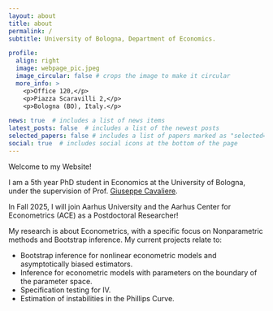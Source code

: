 ```yaml
---
layout: about
title: about
permalink: /
subtitle: University of Bologna, Department of Economics.

profile:
  align: right
  image: webpage_pic.jpeg
  image_circular: false # crops the image to make it circular
  more_info: >
    <p>Office 120,</p>
    <p>Piazza Scaravilli 2,</p>
    <p>Bologna (BO), Italy.</p>

news: true  # includes a list of news items
latest_posts: false  # includes a list of the newest posts
selected_papers: false # includes a list of papers marked as "selected={true}"
social: true  # includes social icons at the bottom of the page
---
```


Welcome to my Website! 

I am a 5th year PhD student in Economics at the University of Bologna, under the supervision of Prof. [Giuseppe Cavaliere](https://giuseppecavaliere.wixsite.com/giuseppe). 

In Fall 2025, I will join Aarhus University and the Aarhus Center for Econometrics (ACE) as a Postdoctoral Researcher!

My research is about Econometrics, with a specific focus on Nonparametric methods and Bootstrap inference. My current projects relate to:
<ul>
  <li>Bootstrap inference for nonlinear econometric models and asymptotically biased estimators.</li>
  <li>Inference for econometric models with parameters on the boundary of the parameter space.</li>
  <li>Specification testing for IV.</li>
  <li>Estimation of instabilities in the Phillips Curve.</li>
</ul>

